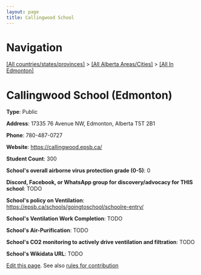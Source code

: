 ```yaml
---
layout: page
title: Callingwood School
---
```

# Navigation

[[All countries/states/provinces]](../../..) > [[All Alberta Areas/Cities]](../..) > [[All In Edmonton]](..)

# Callingwood School (Edmonton)

**Type**: Public

**Address**: 17335 76 Avenue NW, Edmonton, Alberta T5T 2B1

**Phone**: 780-487-0727

**Website**: <https://callingwood.epsb.ca/>

**Student Count**: 300

**School's overall airborne virus protection grade (0-5)**: 0

**Discord, Facebook, or WhatsApp group for discovery/advocacy for THIS school**: TODO

**School's policy on Ventilation**: <https://epsb.ca/schools/goingtoschool/schoolre-entry/>

**School's Ventilation Work Completion**: TODO

**School's Air-Purification**: TODO

**School's CO2 monitoring to actively drive ventilation and filtration**: TODO

**School's Wikidata URL**: TODO


[Edit this page](https://github.com/ventilate-schools/AB/edit/main/./Edmonton/Callingwood_School.md). See also [rules for contribution](../../../contribution-rules/)